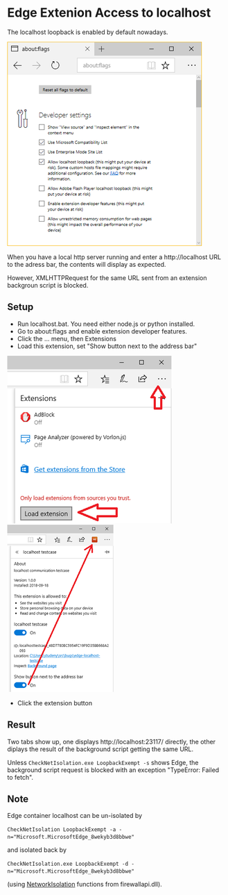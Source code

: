 Edge Extenion Access to localhost
=================================

The localhost loopback is enabled by default nowadays.

![about:flags](about_flags.png)

When you have a local http server running and
enter a http://localhost URL to the adress bar,
the contents will display as expected.

However, XMLHTTPRequest for the same URL sent from an extension
backgroun script is blocked.  

Setup
-----

* Run localhost.bat. You need either node.js or python installed.
* Go to about:flags and enable extension developer features.
* Click the ... menu, then Extensions
* Load this extension, set "Show button next to the address bar"

![load](load.png) ![button](button.png) 

* Click the extension button

Result
------

Two tabs show up, one displays http://localhost:23117/ directly,
the other diplays the result of the background script getting
the same URL.

Unless `CheckNetIsolation.exe LoopbackExempt -s` shows Edge,
the background script request is blocked with an exception
"TypeError: Failed to fetch".

Note
----

Edge container localhost can be un-isolated by

`CheckNetIsolation LoopbackExempt -a -n="Microsoft.MicrosoftEdge_8wekyb3d8bbwe"`

and isolated back by

`CheckNetIsolation.exe LoopbackExempt -d -n="Microsoft.MicrosoftEdge_8wekyb3d8bbwe"`

(using [NetworkIsolation](https://docs.microsoft.com/hu-hu/previous-versions/windows/desktop/api/netfw/nf-netfw-networkisolationsetappcontainerconfig)
functions from firewallapi.dll).
 

